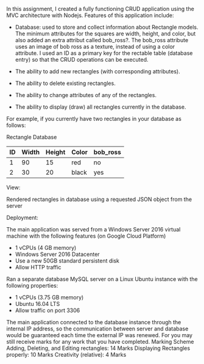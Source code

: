 In this assignment, I created a fully functioning CRUD application using the MVC
architecture with Nodejs. Features of this application include:

- Database: used to store and collect information about Rectangle models. The
minimum attributes for the squares are width, height, and color, but also added an extra attribut called bob_ross?. The bob_ross attribute 
uses an image of bob ross as a texture, instead of using a color attribute.
I used an ID as a primary key for the rectable table (database entry) so that the CRUD operations can be executed.

- The ability to add new rectangles (with corresponding attributes).
- The ability to delete existing rectangles.
- The ability to change attributes of any of the rectangles.
- The ability to display (draw) all rectangles currently in the database. 

For example, if you currently have two rectangles in your database as follows:

Rectangle Database

ID | Width | Height | Color | bob_ross
---|-------|--------|-------|----------
1 | 90 | 15 | red | no
2 | 30 | 20 | black | yes

View:

Rendered rectangles in database using a requested JSON object from the server

Deployment:

The main application was served from a Windows Server 2016 virtual machine with
the following features (on Google Cloud Platform)

- 1 vCPUs (4 GB memory)
- Windows Server 2016 Datacenter
- Use a new 50GB standard persistent disk
- Allow HTTP traffic

Ran a separate database MySQL server on a Linux Ubuntu instance
with the following properties:

- 1 vCPUs (3.75 GB memory)
- Ubuntu 16.04 LTS
- Allow traffic on port 3306

The main application connected to the database instance through the internal IP address,
so the communication between server and database would be guaranteed each time the external IP was renewed. For
you may still receive marks for any work that you have completed.
Marking Scheme
Adding, Deleting, and Editing rectangles: 14 Marks
Displaying Rectangles properly: 10 Marks
Creativity (relative): 4 Marks
